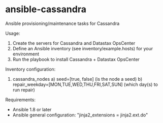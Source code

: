 # ansible-cassandra
Ansible provisioning/maintenance tasks for Cassandra

Usage:
1) Create the servers for Cassandra and Datastax OpsCenter
2) Define an Ansible inventory (see inventory/example.hosts) for your environment
3) Run the playbook to install Cassandra + Datastax OpsCenter

Inventory configuration:
1) cassandra_nodes
   a) seed=[true, false] (is the node a seed)
   b) repair_weekday=[MON,TUE,WED,THU,FRI,SAT,SUN] (which day(s) to run repair)

Requirements:
- Ansible 1.8 or later
- Ansible general configuration: "jinja2_extensions = jinja2.ext.do"
